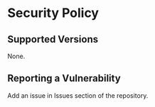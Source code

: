 # Security Policy

## Supported Versions

None.

## Reporting a Vulnerability

Add an issue in Issues section of the repository.
